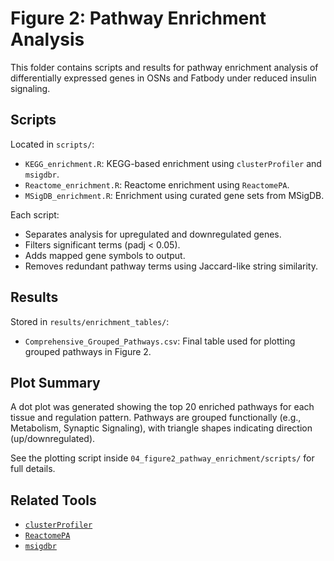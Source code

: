 # Figure 2: Pathway Enrichment Analysis

This folder contains scripts and results for pathway enrichment analysis of differentially expressed genes in OSNs and Fatbody under reduced insulin signaling.

##  Scripts

Located in `scripts/`:

- `KEGG_enrichment.R`: KEGG-based enrichment using `clusterProfiler` and `msigdbr`.
- `Reactome_enrichment.R`: Reactome enrichment using `ReactomePA`.
- `MSigDB_enrichment.R`: Enrichment using curated gene sets from MSigDB.

Each script:
- Separates analysis for upregulated and downregulated genes.
- Filters significant terms (padj < 0.05).
- Adds mapped gene symbols to output.
- Removes redundant pathway terms using Jaccard-like string similarity.

##  Results
Stored in `results/enrichment_tables/`:
- `Comprehensive_Grouped_Pathways.csv`: Final table used for plotting grouped pathways in Figure 2.

##  Plot Summary

A dot plot was generated showing the top 20 enriched pathways for each tissue and regulation pattern. Pathways are grouped functionally (e.g., Metabolism, Synaptic Signaling), with triangle shapes indicating direction (up/downregulated).

See the plotting script inside `04_figure2_pathway_enrichment/scripts/` for full details.


## Related Tools
- [`clusterProfiler`](https://bioconductor.org/packages/release/bioc/html/clusterProfiler.html)
- [`ReactomePA`](https://bioconductor.org/packages/release/bioc/html/ReactomePA.html)
- [`msigdbr`](https://cran.r-project.org/web/packages/msigdbr/)

